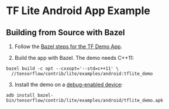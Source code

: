 # TF Lite Android App Example

## Building from Source with Bazel

1. Follow the [Bazel steps for the TF Demo App](https://github.com/tensorflow/tensorflow/tree/master/tensorflow/examples/android#bazel).

2. Build the app with Bazel. The demo needs C++11:

  ```shell
  bazel build -c opt --cxxopt='--std=c++11' \
    //tensorflow/contrib/lite/examples/android:tflite_demo
  ```

3. Install the demo on a
   [debug-enabled device](https://github.com/tensorflow/tensorflow/tree/master/tensorflow/examples/android#install):

  ```shell
  adb install bazel-bin/tensorflow/contrib/lite/examples/android/tflite_demo.apk
  ```

